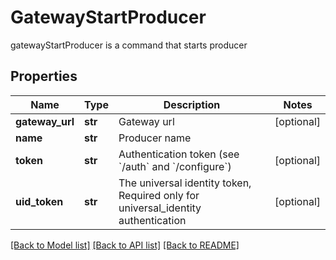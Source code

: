 # GatewayStartProducer

gatewayStartProducer is a command that starts producer
## Properties
Name | Type | Description | Notes
------------ | ------------- | ------------- | -------------
**gateway_url** | **str** | Gateway url | [optional] 
**name** | **str** | Producer name | 
**token** | **str** | Authentication token (see &#x60;/auth&#x60; and &#x60;/configure&#x60;) | [optional] 
**uid_token** | **str** | The universal identity token, Required only for universal_identity authentication | [optional] 

[[Back to Model list]](../README.md#documentation-for-models) [[Back to API list]](../README.md#documentation-for-api-endpoints) [[Back to README]](../README.md)


